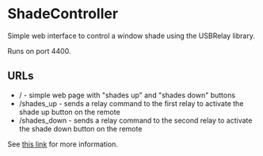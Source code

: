 # ShadeController
Simple web interface to control a window shade using the USBRelay library.

Runs on port 4400.

## URLs
* / - simple web page with "shades up" and "shades down" buttons
* /shades_up - sends a relay command to the first relay to activate the shade up button on the remote
* /shades_down - sends a relay command to the second relay to activate the shade down button on the remote

See [this link](https://techministry.blog/2018/10/03/network-control-of-window-shades-using-relays-a-raspberry-pi-zero-and-node-js/) for more information.
